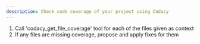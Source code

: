 ```yaml
---
description: Check code coverage of your project using Codacy
---
```


1. Call 'codacy_get_file_coverage' tool for each of the files given as context
2. If any files are missing coverage, propose and apply fixes for them
    